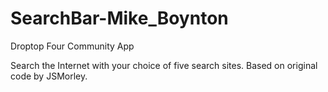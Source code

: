 # SearchBar-Mike_Boynton

Droptop Four Community App

Search the Internet with your choice of five search sites. Based on original code by JSMorley.
